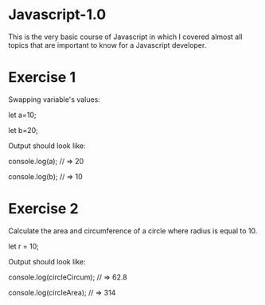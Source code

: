 # Javascript-1.0
This is the very basic course of Javascript in which I covered almost all topics that are important to know for a Javascript developer.
# Exercise 1
Swapping variable's values:

let a=10;

let b=20;

Output should look like:

console.log(a); // => 20

console.log(b); // => 10
# Exercise 2
Calculate the area and circumference of a circle where radius is equal to 10.

let r = 10;

Output should look like:

console.log(circleCircum); // => 62.8

console.log(circleArea); // => 314

